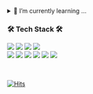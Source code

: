<!--![header](https://capsule-render.vercel.app/api?type=wave&color=auto&height=100&section=header&text=Injun's%20Github&fontSize=20)-->
<!--
**dlswns2480/dlswns2480** is a ✨ _special_ ✨ repository because its `README.md` (this file) appears on your GitHub profile.


![header](https://capsule-render.vercel.app/api?type=waving&color=timeGradient&text=Welcome%20to%20Injun's%20GitHub%20👋&animation=twinkling&fontSize=35&fontAlignY=40&fontAlign=70&height=250)

Here are some ideas to get you started:

- 🔭 I’m currently working on ...
- 🌱 I’m currently learning ...
- 👯 I’m looking to collaborate on ...
- 🤔 I’m looking for help with ...
- 💬 Ask me about ...
- 📫 How to reach me: ...
- 😄 Pronouns: ...
- ⚡ Fun fact: ...
-->

<details>
<summary>
  🌱 I’m currently learning ...
</summary>
   
</details>

<div>
        <h3>🛠️ Tech Stack 🛠️</h3>
</div>
<div>
        <img src="https://img.shields.io/badge/Python-3776AB?style=for-the-badge&logo=Python&logoColor=white">
        <img src="https://img.shields.io/badge/JAVA-007396?style=for-the-badge&logo=java&logoColor=white">
        <img src="https://img.shields.io/badge/Spring-6DB33F?style=for-the-badge&logo=Spring&logoColor=white">
        <img src="https://img.shields.io/badge/Spring Boot-6DB33F?style=for-the-badge&logo=Spring Boot&logoColor=white">
        <br>
        <img src="https://img.shields.io/badge/mysql-4479A1?style=for-the-badge&logo=mysql&logoColor=white">
        <img src="https://img.shields.io/badge/html-E34F26?style=for-the-badge&logo=html5&logoColor=white">
        <img src="https://img.shields.io/badge/css-1572B6?style=for-the-badge&logo=css3&logoColor=white">
        <img src="https://img.shields.io/badge/github-181717?style=for-the-badge&logo=github&logoColor=white">
        <img src="https://img.shields.io/badge/git-F05032?style=for-the-badge&logo=git&logoColor=black">
        <img src="https://img.shields.io/badge/flutter-02569B?style=for-the-badge&logo=flutter&logoColor=black">
        
</div>
<div>
<br>
<br>

[![Hits](https://hits.seeyoufarm.com/api/count/incr/badge.svg?url=https%3A%2F%2Fgithub.com%2Fdlswns2480&count_bg=%2379C83D&title_bg=%23555555&icon=&icon_color=%23E7E7E7&title=hits&edge_flat=false)](https://hits.seeyoufarm.com)



